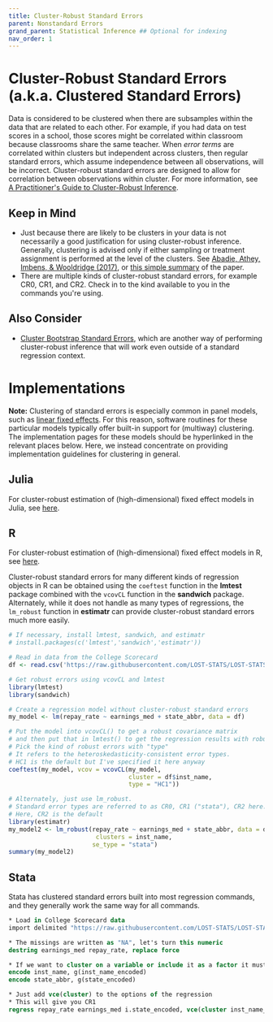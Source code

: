 ```yaml
---
title: Cluster-Robust Standard Errors
parent: Nonstandard Errors
grand_parent: Statistical Inference ## Optional for indexing
nav_order: 1
---
```


# Cluster-Robust Standard Errors (a.k.a. Clustered Standard Errors)

Data is considered to be clustered when there are subsamples within the data that are related to each other. For example, if you had data on test scores in a school, those scores might be correlated within classroom because classrooms share the same teacher. When *error terms* are correlated within clusters but independent across clusters, then regular standard errors, which assume independence between all observations, will be incorrect. Cluster-robust standard errors are designed to allow for correlation between observations within cluster. For more information, see [A Practitioner's Guide to Cluster-Robust Inference](http://cameron.econ.ucdavis.edu/research/Cameron_Miller_JHR_2015_February.pdf).

## Keep in Mind

- Just because there are likely to be clusters in your data is not necessarily a good justification for using cluster-robust inference. Generally, clustering is advised only if either sampling or treatment assignment is performed at the level of the clusters. See [Abadie, Athey, Imbens, & Wooldridge (2017)](https://arxiv.org/abs/1710.02926), or [this simple summary](https://blogs.worldbank.org/impactevaluations/when-should-you-cluster-standard-errors-new-wisdom-econometrics-oracle) of the paper.
- There are multiple kinds of cluster-robust standard errors, for example CR0, CR1, and CR2. Check in to the kind available to you in the commands you're using.

## Also Consider

- [Cluster Bootstrap Standard Errors](https://lost-stats.github.io/Model_Estimation/cluster_bootstrap_standard_errors.html), which are another way of performing cluster-robust inference that will work even outside of a standard regression context.

# Implementations

**Note:** Clustering of standard errors is especially common in panel models, such as [linear fixed effects](https://lost-stats.github.io/Model_Estimation/fixed_effects_in_linear_regression.html). For this reason, software routines for these particular models typically offer built-in support for (multiway) clustering. The implementation pages for these models should be hyperlinked in the relevant places below. Here, we instead concentrate on providing implementation guidelines for clustering in general.

## Julia

For cluster-robust estimation of (high-dimensional) fixed effect models in Julia, see [here](https://lost-stats.github.io/Model_Estimation/fixed_effects_in_linear_regression.html#julia).

## R

For cluster-robust estimation of (high-dimensional) fixed effect models in R, see [here](https://lost-stats.github.io/Model_Estimation/fixed_effects_in_linear_regression.html#r).

Cluster-robust standard errors for many different kinds of regression objects in R can be obtained using the `coeftest` function in the **lmtest** package combined with the `vcovCL` function in the **sandwich** package. Alternately, while it does not handle as many types of regressions, the `lm_robust` function in **estimatr** can provide cluster-robust standard errors much more easily.

```R
# If necessary, install lmtest, sandwich, and estimatr
# install.packages(c('lmtest','sandwich','estimatr'))

# Read in data from the College Scorecard
df <- read.csv('https://raw.githubusercontent.com/LOST-STATS/LOST-STATS.github.io/master/Estimation/Data/Fixed_Effects_in_Linear_Regression/Scorecard.csv')

# Get robust errors using vcovCL and lmtest
library(lmtest)
library(sandwich)

# Create a regression model without cluster-robust standard errors
my_model <- lm(repay_rate ~ earnings_med + state_abbr, data = df)

# Put the model into vcovCL() to get a robust covariance matrix
# and then put that in lmtest() to get the regression results with robust errors
# Pick the kind of robust errors with "type" 
# It refers to the heteroskedasticity-consistent error types.
# HC1 is the default but I've specified it here anyway
coeftest(my_model, vcov = vcovCL(my_model, 
                                 cluster = df$inst_name,
                                 type = "HC1"))

# Alternately, just use lm_robust. 
# Standard error types are referred to as CR0, CR1 ("stata"), CR2 here.
# Here, CR2 is the default
library(estimatr)
my_model2 <- lm_robust(repay_rate ~ earnings_med + state_abbr, data = df,
						clusters = inst_name,
                       se_type = "stata")
summary(my_model2)
```

## Stata

Stata has clustered standard errors built into most regression commands, and they generally work the same way for all commands.

```stata
* Load in College Scorecard data
import delimited "https://raw.githubusercontent.com/LOST-STATS/LOST-STATS.github.io/master/Model_Estimation/Data/Fixed_Effects_in_Linear_Regression/Scorecard.csv", clear

* The missings are written as "NA", let's turn this numeric
destring earnings_med repay_rate, replace force

* If we want to cluster on a variable or include it as a factor it must not be a string
encode inst_name, g(inst_name_encoded)
encode state_abbr, g(state_encoded)

* Just add vce(cluster) to the options of the regression
* This will give you CR1
regress repay_rate earnings_med i.state_encoded, vce(cluster inst_name_encoded)
```
